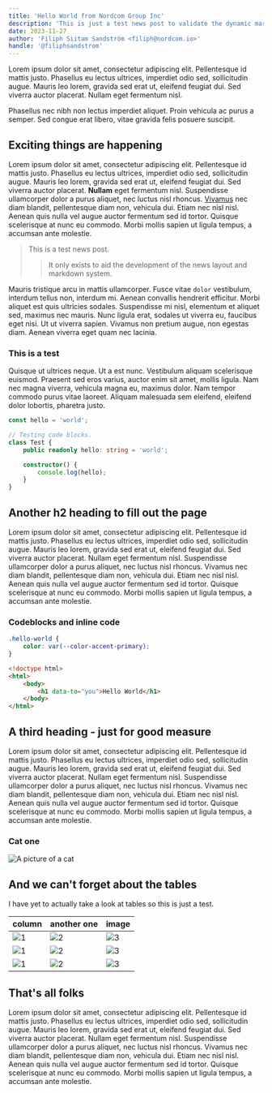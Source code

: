 ```yaml
---
title: 'Hello World from Nordcom Group Inc'
description: 'This is just a test news post to validate the dynamic markdoc integration. However, exciting things are about to happen here, keep an eye out for more news'
date: 2023-11-27
author: 'Filiph Siitam Sandström <filiph@nordcom.io>'
handle: '@filiphsandstrom'
---
```


Lorem ipsum dolor sit amet, consectetur adipiscing elit. Pellentesque id mattis justo. Phasellus eu lectus ultrices, imperdiet odio sed, sollicitudin augue. Mauris leo lorem, gravida sed erat ut, eleifend feugiat dui. Sed viverra auctor placerat. Nullam eget fermentum nisl.

Phasellus nec nibh non lectus imperdiet aliquet. Proin vehicula ac purus a semper. Sed congue erat libero, vitae gravida felis posuere suscipit.

## Exciting things are happening

Lorem ipsum dolor sit amet, consectetur adipiscing elit. Pellentesque id mattis justo. Phasellus eu lectus ultrices, imperdiet odio sed, sollicitudin augue. Mauris leo lorem, gravida sed erat ut, eleifend feugiat dui. Sed viverra auctor placerat. **Nullam** eget fermentum nisl. Suspendisse ullamcorper dolor a purus aliquet, nec luctus nisl rhoncus. [Vivamus](/news/) nec diam blandit, pellentesque diam non, vehicula dui. Etiam nec nisl nisl. Aenean quis nulla vel augue auctor fermentum sed id tortor. Quisque scelerisque at nunc eu commodo. Morbi mollis sapien ut ligula tempus, a accumsan ante molestie.

> This is a test news post.
>
> > It only exists to aid the development of the news layout and markdown system.

Mauris tristique arcu in mattis ullamcorper. Fusce vitae `dolor` vestibulum, interdum tellus non, interdum mi. Aenean convallis hendrerit efficitur. Morbi aliquet est quis ultricies sodales. Suspendisse mi nisl, elementum et aliquet sed, maximus nec mauris. Nunc ligula erat, sodales ut viverra eu, faucibus eget nisi. Ut ut viverra sapien. Vivamus non pretium augue, non egestas diam. Aenean viverra eget quam nec lacinia.

### This is a test

Quisque ut ultrices neque. Ut a est nunc. Vestibulum aliquam scelerisque euismod. Praesent sed eros varius, auctor enim sit amet, mollis ligula. Nam nec magna viverra, vehicula magna eu, maximus dolor. Nam tempor commodo purus vitae laoreet. Aliquam malesuada sem eleifend, eleifend dolor lobortis, pharetra justo.

```typescript
const hello = 'world';

// Testing code blocks.
class Test {
    public readonly hello: string = 'world';

    constructor() {
        console.log(hello);
    }
}
```

## Another h2 heading to fill out the page

Lorem ipsum dolor sit amet, consectetur adipiscing elit. Pellentesque id mattis justo. Phasellus eu lectus ultrices, imperdiet odio sed, sollicitudin augue. Mauris leo lorem, gravida sed erat ut, eleifend feugiat dui. Sed viverra auctor placerat. Nullam eget fermentum nisl. Suspendisse ullamcorper dolor a purus aliquet, nec luctus nisl rhoncus. Vivamus nec diam blandit, pellentesque diam non, vehicula dui. Etiam nec nisl nisl. Aenean quis nulla vel augue auctor fermentum sed id tortor. Quisque scelerisque at nunc eu commodo. Morbi mollis sapien ut ligula tempus, a accumsan ante molestie.

### Codeblocks and inline code

```css
.hello-world {
    color: var(--color-accent-primary);
}
```

```html
<!doctype html>
<html>
    <body>
        <h1 data-to="you">Hello World</h1>
    </body>
</html>
```

## A third heading - just for good measure

Lorem ipsum dolor sit amet, consectetur adipiscing elit. Pellentesque id mattis justo. Phasellus eu lectus ultrices, imperdiet odio sed, sollicitudin augue. Mauris leo lorem, gravida sed erat ut, eleifend feugiat dui. Sed viverra auctor placerat. Nullam eget fermentum nisl. Suspendisse ullamcorper dolor a purus aliquet, nec luctus nisl rhoncus. Vivamus nec diam blandit, pellentesque diam non, vehicula dui. Etiam nec nisl nisl. Aenean quis nulla vel augue auctor fermentum sed id tortor. Quisque scelerisque at nunc eu commodo. Morbi mollis sapien ut ligula tempus, a accumsan ante molestie.

### Cat one

![A picture of a cat](https://placekitten.com/125/125)

## And we can't forget about the tables

I have yet to actually take a look at tables so this is just a test.

| column                                | another one                           | image                                 |
| ------------------------------------- | ------------------------------------- | ------------------------------------- |
| ![1](https://placekitten.com/225/116) | ![2](https://placekitten.com/222/115) | ![3](https://placekitten.com/225/114) |
| ![1](https://placekitten.com/224/116) | ![2](https://placekitten.com/227/110) | ![3](https://placekitten.com/228/116) |
| ![1](https://placekitten.com/223/116) | ![2](https://placekitten.com/228/115) | ![3](https://placekitten.com/225/115) |

## That's all folks

Lorem ipsum dolor sit amet, consectetur adipiscing elit. Pellentesque id mattis justo. Phasellus eu lectus ultrices, imperdiet odio sed, sollicitudin augue. Mauris leo lorem, gravida sed erat ut, eleifend feugiat dui. Sed viverra auctor placerat. Nullam eget fermentum nisl. Suspendisse ullamcorper dolor a purus aliquet, nec luctus nisl rhoncus. Vivamus nec diam blandit, pellentesque diam non, vehicula dui. Etiam nec nisl nisl. Aenean quis nulla vel augue auctor fermentum sed id tortor. Quisque scelerisque at nunc eu commodo. Morbi mollis sapien ut ligula tempus, a accumsan ante molestie.
